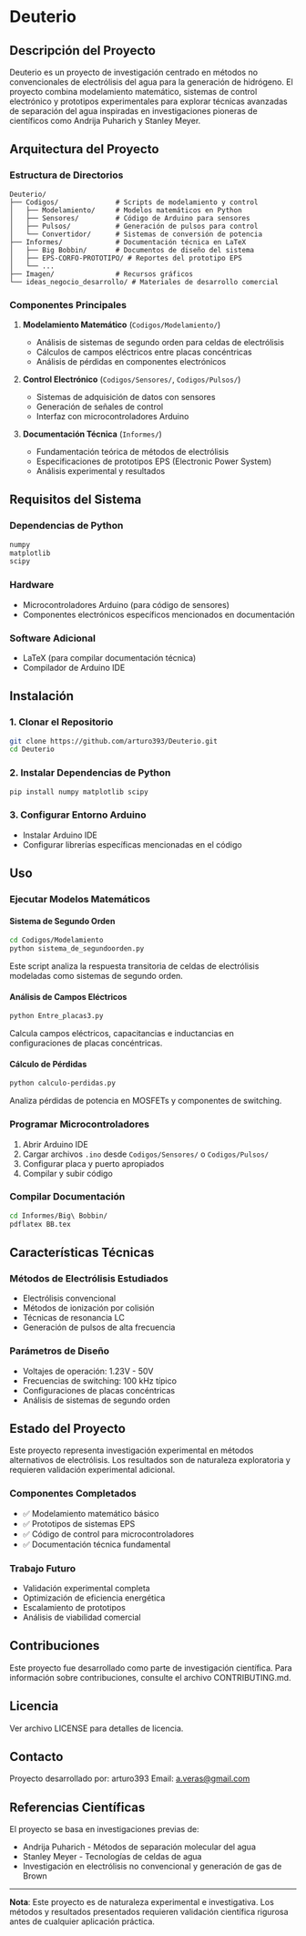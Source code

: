 # Deuterio

## Descripción del Proyecto

Deuterio es un proyecto de investigación centrado en métodos no convencionales de electrólisis del agua para la generación de hidrógeno. El proyecto combina modelamiento matemático, sistemas de control electrónico y prototipos experimentales para explorar técnicas avanzadas de separación del agua inspiradas en investigaciones pioneras de científicos como Andrija Puharich y Stanley Meyer.

## Arquitectura del Proyecto

### Estructura de Directorios

```
Deuterio/
├── Codigos/              # Scripts de modelamiento y control
│   ├── Modelamiento/     # Modelos matemáticos en Python
│   ├── Sensores/         # Código de Arduino para sensores
│   ├── Pulsos/           # Generación de pulsos para control
│   └── Convertidor/      # Sistemas de conversión de potencia
├── Informes/             # Documentación técnica en LaTeX
│   ├── Big Bobbin/       # Documentos de diseño del sistema
│   ├── EPS-CORFO-PROTOTIPO/ # Reportes del prototipo EPS
│   └── ...
├── Imagen/               # Recursos gráficos
└── ideas_negocio_desarrollo/ # Materiales de desarrollo comercial
```

### Componentes Principales

1. **Modelamiento Matemático** (`Codigos/Modelamiento/`)
   - Análisis de sistemas de segundo orden para celdas de electrólisis
   - Cálculos de campos eléctricos entre placas concéntricas
   - Análisis de pérdidas en componentes electrónicos

2. **Control Electrónico** (`Codigos/Sensores/`, `Codigos/Pulsos/`)
   - Sistemas de adquisición de datos con sensores
   - Generación de señales de control
   - Interfaz con microcontroladores Arduino

3. **Documentación Técnica** (`Informes/`)
   - Fundamentación teórica de métodos de electrólisis
   - Especificaciones de prototipos EPS (Electronic Power System)
   - Análisis experimental y resultados

## Requisitos del Sistema

### Dependencias de Python
```bash
numpy
matplotlib
scipy
```

### Hardware
- Microcontroladores Arduino (para código de sensores)
- Componentes electrónicos específicos mencionados en documentación

### Software Adicional
- LaTeX (para compilar documentación técnica)
- Compilador de Arduino IDE

## Instalación

### 1. Clonar el Repositorio
```bash
git clone https://github.com/arturo393/Deuterio.git
cd Deuterio
```

### 2. Instalar Dependencias de Python
```bash
pip install numpy matplotlib scipy
```

### 3. Configurar Entorno Arduino
- Instalar Arduino IDE
- Configurar librerías específicas mencionadas en el código

## Uso

### Ejecutar Modelos Matemáticos

#### Sistema de Segundo Orden
```bash
cd Codigos/Modelamiento
python sistema_de_segundoorden.py
```
Este script analiza la respuesta transitoria de celdas de electrólisis modeladas como sistemas de segundo orden.

#### Análisis de Campos Eléctricos
```bash
python Entre_placas3.py
```
Calcula campos eléctricos, capacitancias e inductancias en configuraciones de placas concéntricas.

#### Cálculo de Pérdidas
```bash
python calculo-perdidas.py
```
Analiza pérdidas de potencia en MOSFETs y componentes de switching.

### Programar Microcontroladores
1. Abrir Arduino IDE
2. Cargar archivos `.ino` desde `Codigos/Sensores/` o `Codigos/Pulsos/`
3. Configurar placa y puerto apropiados
4. Compilar y subir código

### Compilar Documentación
```bash
cd Informes/Big\ Bobbin/
pdflatex BB.tex
```

## Características Técnicas

### Métodos de Electrólisis Estudiados
- Electrólisis convencional
- Métodos de ionización por colisión
- Técnicas de resonancia LC
- Generación de pulsos de alta frecuencia

### Parámetros de Diseño
- Voltajes de operación: 1.23V - 50V
- Frecuencias de switching: 100 kHz típico
- Configuraciones de placas concéntricas
- Análisis de sistemas de segundo orden

## Estado del Proyecto

Este proyecto representa investigación experimental en métodos alternativos de electrólisis. Los resultados son de naturaleza exploratoria y requieren validación experimental adicional.

### Componentes Completados
- ✅ Modelamiento matemático básico
- ✅ Prototipos de sistemas EPS
- ✅ Código de control para microcontroladores
- ✅ Documentación técnica fundamental

### Trabajo Futuro
- Validación experimental completa
- Optimización de eficiencia energética
- Escalamiento de prototipos
- Análisis de viabilidad comercial

## Contribuciones

Este proyecto fue desarrollado como parte de investigación científica. Para información sobre contribuciones, consulte el archivo CONTRIBUTING.md.

## Licencia

Ver archivo LICENSE para detalles de licencia.

## Contacto

Proyecto desarrollado por: arturo393
Email: a.veras@gmail.com

## Referencias Científicas

El proyecto se basa en investigaciones previas de:
- Andrija Puharich - Métodos de separación molecular del agua
- Stanley Meyer - Tecnologías de celdas de agua
- Investigación en electrólisis no convencional y generación de gas de Brown

---

**Nota**: Este proyecto es de naturaleza experimental e investigativa. Los métodos y resultados presentados requieren validación científica rigurosa antes de cualquier aplicación práctica.